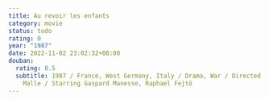 ```yaml
---
title: Au revoir les enfants
category: movie
status: todo
rating: 0
year: "1987"
date: 2022-11-02 23:02:32+08:00
douban:
  rating: 8.5
  subtitle: 1987 / France, West Germany, Italy / Drama, War / Directed by Louis
    Malle / Starring Gaspard Manesse, Raphael Fejtö
---
```



